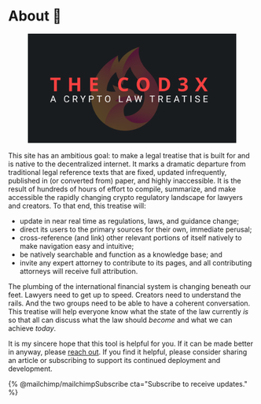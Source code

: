 # About 🚀

<figure><img src=".gitbook/assets/191c1f-BG-Logo-White-Text---Social-Media-Card.png" alt=""><figcaption></figcaption></figure>

This site has an ambitious goal: to make a legal treatise that is built for and is native to the decentralized internet. It marks a dramatic departure from traditional legal reference texts that are fixed, updated infrequently, published in (or converted from) paper, and highly inaccessible. It is the result of hundreds of hours of effort to compile, summarize, and make accessible the rapidly changing crypto regulatory landscape for lawyers and creators. To that end, this treatise will:

* update in near real time as regulations, laws, and guidance change;
* direct its users to the primary sources for their own, immediate perusal;
* cross-reference (and link) other relevant portions of itself natively to make navigation easy and intuitive;
* be natively searchable and function as a knowledge base; and
* invite any expert attorney to contribute to its pages, and all contributing attorneys will receive full attribution.

The plumbing of the international financial system is changing beneath our feet. Lawyers need to get up to speed. Creators need to understand the rails. And the two groups need to be able to have a coherent conversation. This treatise will help everyone know what the state of the law currently _is_ so that all can discuss what the law should _become_ and what we can achieve _today_.

It is my sincere hope that this tool is helpful for you. If it can be made better in anyway, please [reach out](http://twitter.com/lawtoshi). If you find it helpful, please consider sharing an article or subscribing to support its continued deployment and development.

{% @mailchimp/mailchimpSubscribe cta="Subscribe to receive updates." %}

